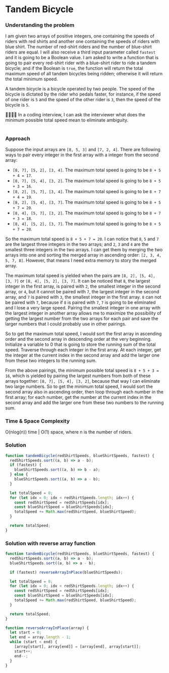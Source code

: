 ﻿# Tandem Bicycle

### Understanding the problem

I am given two arrays of positive integers, one containing the speeds of riders with red shirts and another one containing the speeds of riders with blue shirt. The number of red-shirt riders and the number of blue-shirt riders are equal. I will also receive a third input parameter called `fastest` and it is going to be a Boolean value. I am asked to write a function that is going to pair every red-shirt rider with a blue-shirt rider to ride a tandem bicycle; and if the Boolean is `true`, the function will return the total maximum speed of all tandem bicycles being ridden; otherwise it will return the total minimum speed.

A tandem bicycle is a bicycle operated by two people. The speed of the bicycle is dictated by the rider who pedals faster, for instance, if the speed of one rider is `5` and the speed of the other rider is `3`, then the speed of the bicycle is `5`.

🙋‍♀️🙋‍♂️ In a coding interview, I can ask the interviewer what does the minimum possible total speed mean to eliminate ambiguity.

#

### Approach

Suppose the input arrays are `[8, 5, 3]` and `[7, 2, 4]`. There are following ways to pair every integer in the first array with a integer from the second array:

- `[8, 7], [5, 2], [3, 4]`. The maximum total speed is going to be `8 + 5 + 4 = 17`.
- `[8, 7], [5, 4], [3, 2]`. The maximum total speed is going to be `8 + 5 + 3 = 16`.
- `[8, 2], [5, 7], [3, 4]`. The maximum total speed is going to be `8 + 7 + 4 = 19`.
- `[8, 2], [5, 4], [3, 7]`. The maximum total speed is going to be `8 + 5 + 7 = 20`.
- `[8, 4], [5, 7], [3, 2]`. The maximum total speed is going to be `8 + 7 + 3 = 18`.
- `[8, 4], [5, 2], [3, 7]`. The maximum total speed is going to be `8 + 5 + 7 = 20`.

So the maximum total speed is `8 + 5 + 7 = 20`. I can notice that `8`, `5` and `7` are the largest three integers in the two arrays; and `2`, `3` and `4` are the smallest three integers in the two arrays. I can get them by merging the two arrays into one and sorting the merged array in ascending order: `[2, 3, 4, 5, 7, 8]`. However, that means I need extra memory to story the merged array.

The maximum total speed is yielded when the pairs are `[8, 2], [5, 4], [3, 7]` or `[8, 4], [5, 2], [3, 7]`. It can be noticed that `8`, the largest integer in the first array, is paired with `2`, the smallest integer in the second array, or `4`, but it cannot be paired with `7`, the largest integer in the second array, and `7` is paired with `3`, the smallest integer in the first array. `8` can not be paired with `7`, because if `8` is paired with `7`, `7` is going to be eliminated and I lose a very large speed. Pairing the smallest integer in one array with the largest integer in another array allows me to maximize the possibility of getting the largest number from the two arrays for each pair and save the larger numbers that I could probably use in other pairings.

So to get the maximum total speed, I would sort the first array in ascending order and the second array in descending order at the very beginning. Initialize a variable to 0 that is going to store the running sum of the total speed. Traverse through each integer in the first array. At each integer, get the integer at the current index in the second array and add the larger one from these two integers to the running sum.

From the above pairings, the minimum possible total speed is `8 + 5 + 3 = 16`, which is yielded by pairing the largest numbers from both of these arrays together: `[8, 7], [5, 4], [3, 2]`, because that way I can eliminate two large numbers. So to get the minimum total speed, I would sort the second array also in ascending order, then loop through each number in the first array; for each number, get the number at the current index in the second array and add the larger one from these two numbers to the running sum.

### Time & Space Complexity

O(nlog(n)) time | O(1) space, where n is the number of riders.

### Solution

```js
function tandemBicycle(redShirtSpeeds, blueShirtSpeeds, fastest) {
  redShirtSpeeds.sort((a, b) => a - b);
  if (fastest) {
    blueShirtSpeeds.sort((a, b) => b - a);
  } else {
    blueShirtSpeeds.sort((a, b) => a - b);
  }

  let totalSpeed = 0;
  for (let idx = 0; idx < redShirtSpeeds.length; idx++) {
    const redShirtSpeed = redShirtSpeeds[idx];
    const blueShirtSpeed = blueShirtSpeeds[idx];
    totalSpeed += Math.max(redShirtSpeed, blueShirtSpeed);
  }

  return totalSpeed;
}
```

### Solution with reverse array function

```js
function tandemBicycle(redShirtSpeeds, blueShirtSpeeds, fastest) {
  redShirtSpeeds.sort((a, b) => a - b);
  blueShirtSpeeds.sort((a, b) => a - b);

  if (fastest) reverseArrayInPlace(blueShirtSpeeds);

  let totalSpeed = 0;
  for (let idx = 0; idx < redShirtSpeeds.length; idx++) {
    const redShirtSpeed = redShirtSpeeds[idx];
    const blueShirtSpeed = blueShirtSpeeds[idx];
    totalSpeed += Math.max(redShirtSpeed, blueShirtSpeed);
  }

  return totalSpeed;
}

function reverseArrayInPlace(array) {
  let start = 0;
  let end = array.length - 1;
  while (start < end) {
    [array[start], array[end]] = [array[end], array[start]];
    start++;
    end--;
  }
}
```
